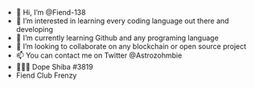 - 👋 Hi, I’m @Fiend-138
- 👀 I’m interested in learning every coding language out there and developing
- 🌱 I’m currently learning Github and any programing language
- 💞️ I’m looking to collaborate on any blockchain or open source project
- 📫 You can contact me on Twitter @Astrozohmbie
- 💎🐶👐 Dope Shiba #3819 
- Fiend Club Frenzy
<!---
Fiend-138/Fiend-138 is a ✨ special ✨ repository because its `README.md` (this file) appears on your GitHub profile.
You can click the Preview link to take a look at your changes.
--->
